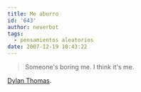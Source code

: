 ```yaml
---
title: Me aburro
id: '643'
author: neverbot
tags:
  - pensamientos aleatorios
date: 2007-12-19 10:43:22
---
```


> Someone's boring me. I think it's me.

[Dylan Thomas](http://en.wikipedia.org/wiki/Dylan_Thomas).
